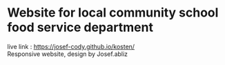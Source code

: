 # Website for local community school food service department <br/>
live link : https://josef-cody.github.io/kosten/ <br/>
Responsive website, design by Josef.abliz
